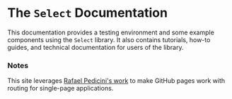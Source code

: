 # The `Select` Documentation

This documentation provides a testing environment and some example components using the `Select` library. It also contains tutorials, how-to guides, and technical documentation for users of the library.

### Notes

This site leverages [Rafael Pedicini's work](https://github.com/rafrex/spa-github-pages) to make GitHub pages work with routing for single-page applications.
